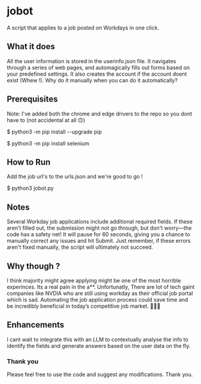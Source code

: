 
# jobot

A script that applies to a job posted on Workdays in one click.

## What it does

All the user information is stored in the userinfo.json file. It navigates through a series of web pages, and automagically fills out forms based on your predefined settings. It also creates the account if the account doent exist (Whew !). Why do it manually when you can do it automatically?

## Prerequisites

Note: I've added both the chrome and edge drivers to the repo so you dont have to (not accidental at all 🙃)

$ python3 -m pip install --upgrade pip

$ python3 -m pip install selenium
## How to Run

Add the job url's to the urls.json and we're good to go ! 

$ python3 jobot.py

## Notes

Several Workday job applications include additional required fields. If these aren't filled out, the submission might not go through, but don't worry—the code has a safety net! It will pause for 60 seconds, giving you a chance to manually correct any issues and hit Submit. Just remember, if these errors aren't fixed manually, the script will ultimately not succeed.

## Why though ?

I think majority might agree applying might be one of the most horrible experinces. Its a real pain in the a**. Unfortunatly, There are lot of tech gaint companies like NVDIA who are still using workday as their official job portal which is sad. Automating the job application process could save time and be incredibly beneficial in today’s competitive job market. 🧑🏽‍💻

## Enhancements
I cant wait to integrate this with an LLM to contextually analyse the info to identify the fields and generate answers based on the user data on the fly. 

### Thank you
Please feel free to use the code and suggest any modifications. Thank you.



